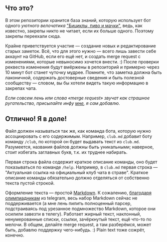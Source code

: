 ## Что это?

В этом репозитории хранится база знаний, которую использует бот одного *уютного велочатика* ["Бициклы, пиво и мачки"](https://t.me/veloserbia),
ведь, как известно, закрепы никто не читает, если их больше одного. Поэтому закрепы переехали сюда.

Крайне приветствуется участие — создание новых и редактирование старых заметок. Всё, что для этого нужно — всего лишь
завести себе аккаунт на GitHub, если его ещё нет, и создать merge request с изменениями, которые невыносимо хочется внести. :)
После проверки реквеста изменения будут вмёржены в репозиторий и примерно через 10 минут бот станет чуточку мудрее. Помните,
что заметка должна быть лаконичной, содержать достоверные сведения и быть полезной сообществу — словом, вы бы хотели видеть
такую информацию в закрепах чата.

*Если совсем лень или слова «merge request» звучат как страшное ругательство, присылайте инфу [мне](https://t.me/zmejserow), я сам добавлю.*

## Отлично! Я в доле!

Файл должен называться так же, как команда бота, которую нужно ассоциировать с его содержимым.
Например, `club.md` добавит боту команду `/club`, по которой он будет выдавать текст из `club.md`.
Разумеется, названия файлов должны быть уникальными; наверное, стоит избегать заглавных букв, т.к. их труднее набирать.

Первая строка файла содержит краткое описание команды, оно будет показываться по команде `/help`.
Например, в `club.md` первая строка — "Актуальная ссылка на официальный клуб чата в страве".
Краткое описание команды обязательно должно отделяться от собственно текста пустой строкой.

Оформление текста — простой [Markdown](https://www.markdownguide.org/cheat-sheet).
К сожалению, [благодаря олимпиадникам](https://core.telegram.org/bots/api#markdownv2-style) из telegram, весь набор
Markdown сейчас не поддерживается (а мне лень пилить полноценный парсер, подстраиваясь под урезанное подмножество
Markdown, которое они осилили завезти в телегу). Работает жирный текст, наклонный, ненумерованные списки, ссылки,
зачёркнутый текст, ещё что-то по мелочи. В общем, делайте merge request, а там разберёмся, может быть, добавлю
поддержку чего-нибудь. :) Plain text тоже сожрёт, конечно.
